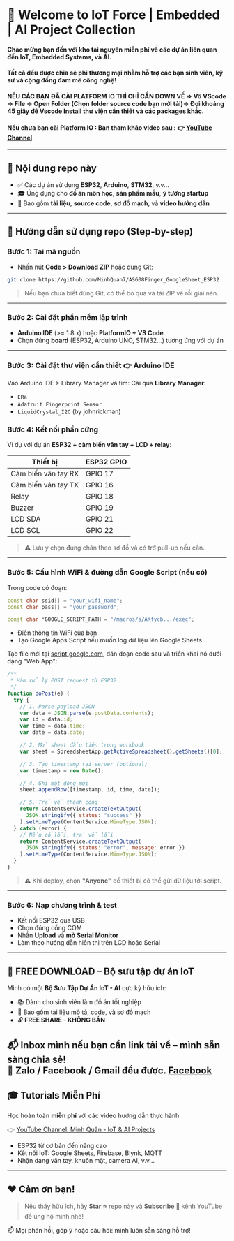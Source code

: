 # 🚀 Welcome to IoT Force | Embedded | AI Project Collection

#### Chào mừng bạn đến với kho tài nguyên **miễn phí** về các dự án liên quan đến **IoT**, **Embedded Systems**, và **AI**.  
#### Tất cả đều được chia sẻ **phi thương mại** nhằm hỗ trợ các bạn sinh viên, kỹ sư và cộng đồng đam mê công nghệ!
#### NẾU CÁC BẠN ĐÃ CÀI PLATFORM IO THÌ CHỈ CẦN DOWN VỀ => Vô VScode => File => Open Folder (Chọn folder source code bạn mới tải)=> Đợi khoảng 45 giây để Vscode Install thư viện cần thiết và các packages khác.
#### Nếu chưa bạn cài Platform IO : Bạn tham khảo video sau : 👉 [YouTube Channel](https://www.youtube.com/watch?v=FuLRXgD9C2s)

---

## 📌 Nội dung repo này

- ✅ Các dự án sử dụng **ESP32**, **Arduino**, **STM32**, v.v...
- 🎓 Ứng dụng cho **đồ án môn học**, **sản phẩm mẫu**, **ý tưởng startup**
- 📄 Bao gồm **tài liệu**, **source code**, **sơ đồ mạch**, và **video hướng dẫn**

---

## 🔧 Hướng dẫn sử dụng repo (Step-by-step)

### Bước 1: Tải mã nguồn

- Nhấn nút **Code > Download ZIP** hoặc dùng Git:

```bash
git clone https://github.com/MinhQuan7/AS608Finger_GoogleSheet_ESP32
```

> Nếu bạn chưa biết dùng Git, có thể bỏ qua và tải ZIP về rồi giải nén.

---

### Bước 2: Cài đặt phần mềm lập trình

- **Arduino IDE** (>= 1.8.x) hoặc **PlatformIO + VS Code**
- Chọn đúng **board** (ESP32, Arduino UNO, STM32...) tương ứng với dự án

---

### Bước 3: Cài đặt thư viện cần thiết 👉 Arduino IDE

Vào Arduino IDE > Library Manager và tìm:
Cài qua **Library Manager**:
- `ERa`
- `Adafruit Fingerprint Sensor`
- `LiquidCrystal_I2C` (by johnrickman)

### Bước 4: Kết nối phần cứng

Ví dụ với dự án **ESP32 + cảm biến vân tay + LCD + relay**:

| Thiết bị               | ESP32 GPIO |
|------------------------|------------|
| Cảm biến vân tay RX    | GPIO 17    |
| Cảm biến vân tay TX    | GPIO 16    |
| Relay                  | GPIO 18    |
| Buzzer                 | GPIO 19    |
| LCD SDA                | GPIO 21    |
| LCD SCL                | GPIO 22    |

> ⚠️ Lưu ý chọn đúng chân theo sơ đồ và có trở pull-up nếu cần.

---

### Bước 5: Cấu hình WiFi & đường dẫn Google Script (nếu có)

Trong code có đoạn:

```cpp
const char ssid[] = "your_wifi_name";
const char pass[] = "your_password";

const char *GOOGLE_SCRIPT_PATH = "/macros/s/AKfycb.../exec";
```

- Điền thông tin WiFi của bạn
- Tạo Google Apps Script nếu muốn log dữ liệu lên Google Sheets

Tạo file mới tại [script.google.com](https://script.google.com), dán đoạn code sau và triển khai nó dưới dạng "Web App":

```javascript
/**
 * Hàm xử lý POST request từ ESP32
 */
function doPost(e) {
  try {
    // 1. Parse payload JSON
    var data = JSON.parse(e.postData.contents);
    var id = data.id;
    var time = data.time;
    var date = data.date;

    // 2. Mở sheet đầu tiên trong workbook
    var sheet = SpreadsheetApp.getActiveSpreadsheet().getSheets()[0];

    // 3. Tạo timestamp tại server (optional)
    var timestamp = new Date();

    // 4. Ghi một dòng mới
    sheet.appendRow([timestamp, id, time, date]);

    // 5. Trả về thành công
    return ContentService.createTextOutput(
      JSON.stringify({ status: "success" })
    ).setMimeType(ContentService.MimeType.JSON);
  } catch (error) {
    // Nếu có lỗi, trả về lỗi
    return ContentService.createTextOutput(
      JSON.stringify({ status: "error", message: error })
    ).setMimeType(ContentService.MimeType.JSON);
  }
}
```

> ⚠️ Khi deploy, chọn **"Anyone"** để thiết bị có thể gửi dữ liệu tới script.

---

### Bước 6: Nạp chương trình & test

- Kết nối ESP32 qua USB
- Chọn đúng cổng COM
- Nhấn **Upload** và **mở Serial Monitor**
- Làm theo hướng dẫn hiển thị trên LCD hoặc Serial

---

## 📂 FREE DOWNLOAD – Bộ sưu tập dự án IoT

Mình có một **Bộ Sưu Tập Dự Án IoT - AI** cực kỳ hữu ích:

- 📚 Dành cho sinh viên làm đồ án tốt nghiệp
- 💾 Bao gồm tài liệu mô tả, code, và sơ đồ mạch
- 🔓 **FREE SHARE - KHÔNG BÁN**

📬 **Inbox mình nếu bạn cần link tải về** – mình sẵn sàng chia sẻ!  
📨 Zalo / Facebook / Gmail đều được.
[Facebook](https://www.facebook.com/quan.leminh.146069/)
---

## 🎓 Tutorials Miễn Phí

Học hoàn toàn **miễn phí** với các video hướng dẫn thực hành:

👉 [YouTube Channel: Minh Quân - IoT & AI Projects](https://www.youtube.com/@minhquan711)

- ESP32 từ cơ bản đến nâng cao
- Kết nối IoT: Google Sheets, Firebase, Blynk, MQTT
- Nhận dạng vân tay, khuôn mặt, camera AI, v.v...

---

## ❤️ Cảm ơn bạn!

> Nếu thấy hữu ích, hãy **Star ⭐** repo này và **Subscribe 🔔** kênh YouTube để ủng hộ mình nhé!

📫 Mọi phản hồi, góp ý hoặc câu hỏi: mình luôn sẵn sàng hỗ trợ!
